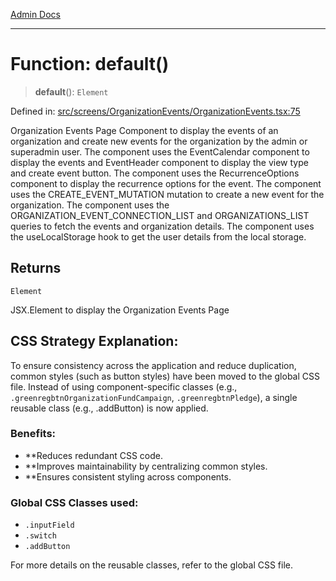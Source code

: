 [Admin Docs](/)

***

# Function: default()

> **default**(): `Element`

Defined in: [src/screens/OrganizationEvents/OrganizationEvents.tsx:75](https://github.com/PalisadoesFoundation/talawa-admin/blob/main/src/screens/OrganizationEvents/OrganizationEvents.tsx#L75)

Organization Events Page Component to display the events of an organization
and create new events for the organization by the admin or superadmin user.
The component uses the EventCalendar component to display the events and EventHeader component
 to display the view type and create event button.
 The component uses the RecurrenceOptions component to display the recurrence options for the event.
 The component uses the CREATE_EVENT_MUTATION mutation to create a new event for the organization.
 The component uses the ORGANIZATION_EVENT_CONNECTION_LIST and ORGANIZATIONS_LIST queries to fetch the events
 and organization details.
 The component uses the useLocalStorage hook to get the user details from the local storage.

## Returns

`Element`

JSX.Element to display the Organization Events Page

## CSS Strategy Explanation:

To ensure consistency across the application and reduce duplication, common styles
(such as button styles) have been moved to the global CSS file. Instead of using
component-specific classes (e.g., `.greenregbtnOrganizationFundCampaign`, `.greenregbtnPledge`), a single reusable
class (e.g., .addButton) is now applied.

### Benefits:
- **Reduces redundant CSS code.
- **Improves maintainability by centralizing common styles.
- **Ensures consistent styling across components.

### Global CSS Classes used:
- `.inputField`
- `.switch`
- `.addButton`

For more details on the reusable classes, refer to the global CSS file.
